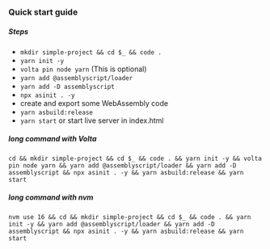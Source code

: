 ### Quick start guide

##### Steps

- `mkdir simple-project && cd $_ && code .`
- `yarn init -y`
- `volta pin node yarn` (This is optional)
- `yarn add @assemblyscript/loader`
- `yarn add -D assemblyscript`
- `npx asinit . -y`
- create and export some WebAssembly code
- `yarn asbuild:release`
- `yarn start` or start live server in index.html

##### long command with Volta

`cd && mkdir simple-project && cd $_ && code . && yarn init -y && volta pin node yarn && yarn add @assemblyscript/loader && yarn add -D assemblyscript && npx asinit . -y && yarn asbuild:release && yarn start`

##### long command with nvm

`nvm use 16 && cd && mkdir simple-project && cd $_ && code . && yarn init -y && yarn add @assemblyscript/loader && yarn add -D assemblyscript && npx asinit . -y && yarn asbuild:release && yarn start`
